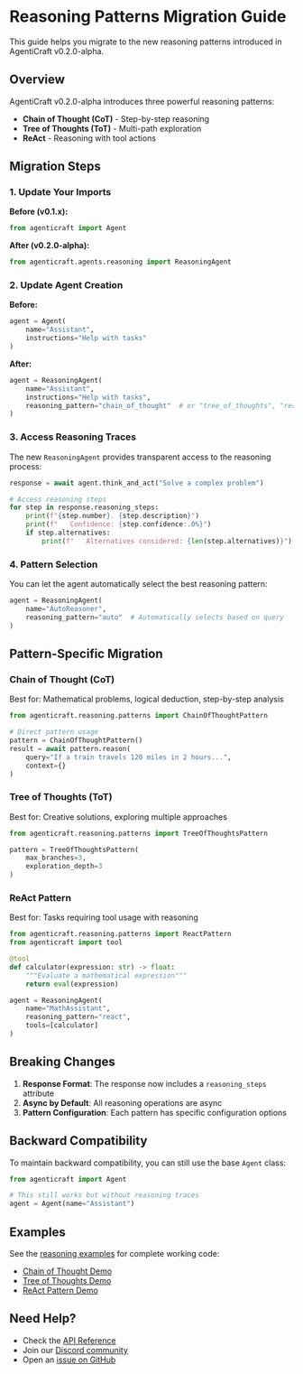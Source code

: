# Reasoning Patterns Migration Guide

This guide helps you migrate to the new reasoning patterns introduced in AgentiCraft v0.2.0-alpha.

## Overview

AgentiCraft v0.2.0-alpha introduces three powerful reasoning patterns:
- **Chain of Thought (CoT)** - Step-by-step reasoning
- **Tree of Thoughts (ToT)** - Multi-path exploration
- **ReAct** - Reasoning with tool actions

## Migration Steps

### 1. Update Your Imports

**Before (v0.1.x):**
```python
from agenticraft import Agent
```

**After (v0.2.0-alpha):**
```python
from agenticraft.agents.reasoning import ReasoningAgent
```

### 2. Update Agent Creation

**Before:**
```python
agent = Agent(
    name="Assistant",
    instructions="Help with tasks"
)
```

**After:**
```python
agent = ReasoningAgent(
    name="Assistant",
    instructions="Help with tasks",
    reasoning_pattern="chain_of_thought"  # or "tree_of_thoughts", "react", "auto"
)
```

### 3. Access Reasoning Traces

The new `ReasoningAgent` provides transparent access to the reasoning process:

```python
response = await agent.think_and_act("Solve a complex problem")

# Access reasoning steps
for step in response.reasoning_steps:
    print(f"{step.number}. {step.description}")
    print(f"   Confidence: {step.confidence:.0%}")
    if step.alternatives:
        print(f"   Alternatives considered: {len(step.alternatives)}")
```

### 4. Pattern Selection

You can let the agent automatically select the best reasoning pattern:

```python
agent = ReasoningAgent(
    name="AutoReasoner",
    reasoning_pattern="auto"  # Automatically selects based on query
)
```

## Pattern-Specific Migration

### Chain of Thought (CoT)

Best for: Mathematical problems, logical deduction, step-by-step analysis

```python
from agenticraft.reasoning.patterns import ChainOfThoughtPattern

# Direct pattern usage
pattern = ChainOfThoughtPattern()
result = await pattern.reason(
    query="If a train travels 120 miles in 2 hours...",
    context={}
)
```

### Tree of Thoughts (ToT)

Best for: Creative solutions, exploring multiple approaches

```python
from agenticraft.reasoning.patterns import TreeOfThoughtsPattern

pattern = TreeOfThoughtsPattern(
    max_branches=3,
    exploration_depth=3
)
```

### ReAct Pattern

Best for: Tasks requiring tool usage with reasoning

```python
from agenticraft.reasoning.patterns import ReactPattern
from agenticraft import tool

@tool
def calculator(expression: str) -> float:
    """Evaluate a mathematical expression"""
    return eval(expression)

agent = ReasoningAgent(
    name="MathAssistant",
    reasoning_pattern="react",
    tools=[calculator]
)
```

## Breaking Changes

1. **Response Format**: The response now includes a `reasoning_steps` attribute
2. **Async by Default**: All reasoning operations are async
3. **Pattern Configuration**: Each pattern has specific configuration options

## Backward Compatibility

To maintain backward compatibility, you can still use the base `Agent` class:

```python
from agenticraft import Agent

# This still works but without reasoning traces
agent = Agent(name="Assistant")
```

## Examples

See the [reasoning examples](../examples/reasoning.md) for complete working code:
- [Chain of Thought Demo](https://github.com/agenticraft/agenticraft/blob/main/examples/reasoning/chain_of_thought.py)
- [Tree of Thoughts Demo](https://github.com/agenticraft/agenticraft/blob/main/examples/reasoning/tree_of_thoughts.py)
- [ReAct Pattern Demo](https://github.com/agenticraft/agenticraft/blob/main/examples/reasoning/react.py)

## Need Help?

- Check the [API Reference](../api/reasoning/index.md)
- Join our [Discord community](https://discord.gg/agenticraft)
- Open an [issue on GitHub](https://github.com/agenticraft/agenticraft/issues)
